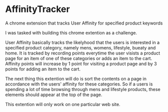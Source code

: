 # AffinityTracker

A chrome extension that tracks User Affinity for specified product keywords

I was tasked with building this chrome extention as a challenge.

User Affinity basically tracks the likelyhood that the users is interested in a specified product category, namely mens, womens, lifestyle, bueaty and home. It is tracked by recording points everytime the user visists a product page for an item of one of these categories or adds an item to the cart. Affinity points will increase by 1 point for visiting a product page and by 3 points for adding an item to the cart.

The next thing this extention will do is sort the contents on a page in accordance with the users' affinity for these categories. So if a users is spending a lot of time browsing through mens and lifestyle products, these elements should appear at the top of the page.

This extention will only work on one particular web site.
